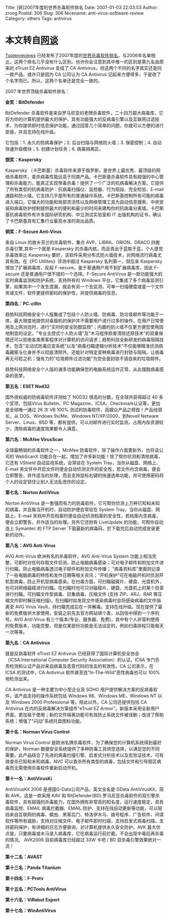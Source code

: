 Title: [转]2007年度的世界杀毒软件排名
Date: 2007-01-03 22:03:53
Author: zrong
Postid: 306
Slug: 306
Nicename: anti-virus-software-review
Category: others
Tags: antivirus

本文转自[网谈](http://www.wangtam.com/50226711/2007_aececeae_54355.php)  
=============================================

[Toptenreviews](http://toptenreviews.com/)
已经发布了2007年度的[世界杀毒软件排名](http://anti-virus-software-review.toptenreviews.com/)，与2006年名单相比，这两个排名几乎没有什么区别。也许你会注意到其中惟一的区别是第九名由原来的
eTrust EZ Antivirus 变成了 CA
Antivirus，但这两个不同的名字其实还是同一款产品，或许只是因为 CA
公司认为 CA Antivirus
记起来方便得多，于是改了个名字而已。所以，这两个名单还是完全一致的。

2007 年世界顶级杀毒软件排名：

**金奖：BitDefender**

BitDefender
杀毒软件是来自罗马尼亚的老牌杀毒软件，二十四万超大病毒库，它将为你的计算机提供最大的保护，具有功能强大的反病毒引擎以及互联网过滤技术，为你提供即时信息保护功能，通过回答几个简单的问题，你就可以方便的进行安装，并且支持在线升级。

它包括：1. 永久的防病毒保护；2. 后台扫描与网络防火墙；3. 保密控制；4.
自动快速升级模块；5. 创建计划任务；6. 病毒隔离区。

**银奖：Kaspersky**

Kaspersky
（卡巴斯基）杀毒软件来源于俄罗斯，是世界上最优秀、最顶级的网络杀毒软件，查杀病毒性能远高于同类产品。卡巴斯基杀毒软件具有超强的中心管理和杀毒能力，能真正实现带毒杀毒！提供了一个广泛的抗病毒解决方案。它提供了所有类型的抗病毒防护：抗病毒扫描仪、监控器、行为阻段、完全检验、E-mail
通路和防火墙。它支持几乎是所有的普通操作系统。卡巴斯基控制所有可能的病毒进入端口，它强大的功能和局部灵活性以及网络管理工具为自动信息搜索、中央安装和病毒防护控制提供最大的便利和最少的时间来建构你的抗病毒分离墙。卡巴斯基抗病毒软件有许多国际研究机构、中立测试实验室和
IT 出版机构的证书，确认了卡巴斯基具有汇集行业最高水准的突出品质。

<!--more-->  
**铜奖：F-Secure Anti-Virus**

来自 Linux 的故乡芬兰的杀毒软件，集合 AVP、LIBRA、ORION、DRACO
四套杀毒引擎,其中一个就是 Kaspersky
的杀毒内核，而且青出于蓝胜于蓝，个人感觉杀毒效率比 Kaspersky
要好，该软件采用分布式防火墙技术，对网络流行病毒尤其有效。在《PC
Utilites》评测中超过 Kaspersky 名列第一，但后来 Kaspersky
增加了扩展病毒库，反超 F-secure。鉴于普通用户用不到扩展病毒库，因此
F-secure 还是普通用户很不错的一个选择。F-Secure AntiVirus
是一款功能强大的实时病毒监测和防护系统，支持所有的 Windows
平台，它集成了多个病毒监测引擎，如果其中一个发生遗漏，就会有另一个去监测。可单一扫描硬盘或是一个文件夹或文件，软件更提供密码的保护性，并提供病毒的信息。

**第四名：PC-cillin**

趋势科技网络安全个人版集成了包括个人防火墙、防病毒、防垃圾邮件等功能于一体，最大限度地提供对桌面机的保护并不需要用户进行过多的操作。在用户日常使用及上网浏览时，进行"实时的安全防御监控"；内置的防火墙不仅更方便您使用因地制宜的设定，"专业主控式个人防火墙"及"木马程序损害清除还原技术"的双重保障还可以拒绝各类黑客程序对计算机的访问请求；趋势科技全新研发的病毒阻隔技术，包含"主动式防毒应变系统"以及"病毒扫瞄逻辑分析技术"不仅能够精准侦测病毒藏匿与化身并予以彻底清除外，还能针对特定变种病毒进行封锁与阻隔，让病毒再无可趁之机；强有力的"垃圾邮件过滤功能"为您全面封锁不请自来的垃圾邮件。

趋势科技网络安全个人版的诸多功能确保您的电脑系统运作正常，从此摆脱病毒感染的恶梦。

**第五名：ESET Nod32**

国外很权威的防病毒软件评测给了 NOD32 很高的分数，在全球共获得超过 40
多个奖项，包括Virus Bulletin、PC
Magazine、ICSA、Checkmark认证等，更加是全球唯一通过 26 次 VB 100%
测试的防毒软件，高据众产品之榜首！产品线很长，从 DOS、Windows
9x/Me、Windows NT/XP/2000，到Novell Netware Server、Linux、BSD
等，都有提供。可以对邮件进行实时监测，占用内存资源较少，清除病毒的速度效果都令人满意。

**第六名：McAfee VirusScan**

全球最畅销的杀毒软件之一，McAfee
防毒软件，除了操作介面更新外，也将该公司的 WebScanX
功能合在一起，增加了许多新功能！除了帮你侦测和清除病毒，它还有 VShield
自动监视系统，会常驻在 System Tray，当你从磁盘、网络上、E-mail
夹文件中开启文件时便会自动侦测文件的安全性，若文件内含病毒，便会立即警告，并作适当的处理，而且支持鼠标右键的快速选单功能，并可使用密码将个人的设定锁住让别人无法乱改你的设定。

**第七名：Norton AntiVirus**

Norton AntiVirus
是一套强而有力的防毒软件，它可帮你侦测上万种已知和未知的病毒，并且每当开机时，自动防护便会常驻在
System Tray，当你从磁盘、网路上、E-mail
夹档中开启档案时便会自动侦测档案的安全性，若档案内含病毒，便会立即警告，并作适当的处理。另外它还附有
LiveUpdate 的功能，可帮你自动连上 Symantec 的 FTP Server
下载最新的病毒码，於下载完后自动完成安装更新的动作。

**第八名：AVG Anti-Virus**

AVG Anti-Virus 欧洲有名的杀毒软件，AVG Anti-Virus System
功能上相当完整，可即时对任何存取文件侦测，防止电脑病毒感染；可对电子邮件和附加文件进行扫瞄，防止电脑病毒透过电子邮件和附加文件传播；
"病毒资料库"里面则记录了一些电脑病毒的特性和发作日期等相关资讯；"开机保护"可在电脑开机时侦测开机型病毒，防止开机型病毒感染。在扫毒方面，可扫瞄磁碟片、硬盘、光盘机外，也可对网络磁碟进行扫瞄。在扫瞄时也可只对磁碟片、硬盘、光盘机上的某个目录进行扫瞄。可扫瞄文件型病毒、巨集病毒、压缩文件
(支持 ZIP、ARJ、RAR
等压缩文件即时解压缩扫描)。在扫瞄时如发现文件感染病毒时会将感染病毒的文件隔离至
AVG Virus
VauIt，待扫瞄完成后在一并解毒。支持在线升级。现在提供了最新的免费版供大家使用，安装之前先去官方网站填个表，从回信中得到一个序列号。AVG
Anti-Virus
有三个版本(专业、服务器、免费)，其中有个人非营利使用的免费版本，功能完整，但是仅某部份功能是无法设定的，例如扫毒排程只能每天一次等等。

**第九名：CA Antivirus**

就是反病毒软件 eTrust EZ Antivirus
已经获得了国际计算机安全协会（ICSA:International Computer Security
Association）的认证。ICSA
专门负责检测和认证产品对来自病毒及恶意代码的攻击的有效性。CA
公司表示，在 ICSA 的测试中，CA Antivirus
软件甚至连"In-The-Wild"恶性病毒也可以 100% 地检测出来。

CA Antivirus 是一种主要为中小型企业及 SOHO
用户提供解决方案的反病毒软件。该产品支持的操作系统包括 Windows
98、Windows ME、Windows NT 以及 Windows 2000 Professional
等。除此以外，CA 公司还提供包括 CA Antivirus
在内的反病毒解决方案组件"eTrust EZ
Armor"。新版本采用全新用户界面，更加易于使用；新的文件隔离功能可有效防止系统文件被误删；改进了帮助系统；增强了"闪动"系统托盘图标功能。

**第十名：Norman Virus Control**

Norman Virus Control
是欧洲名牌杀毒软件，为了确保您的计算机系统得到最好的保护，Norman
数据安全系统提供了多种防毒工具供您选择，以满足您的不同需要。此产品结合了先进的病毒扫描引擎、启发式分析技术以及宏验证技术，可有效查杀已知和未知病毒。NVC
可以查杀所有类型的病毒，包括文件和引导扇区病毒而无需使用杀毒软件重新启动开机。

**第十一名：AntiVirusKi**

AntiVirusKit 2006 是德国G-Data公司产品，英文全名是 GData
AntiVirusKit，简称 AVK，这是一款采用 KAV 和 BitDefender(BD)
罗马尼亚杀毒软件的双引擎杀毒软件，具有超强的杀毒能力，在国外拥有非常高的知名度，运行速度稳定，具有病毒监控、EMAIL
病毒拦截器、EMAIL
防护、支持在线自动更新等功能，可以阻挡来自互联网的病毒、蠕虫、黑客后门、特洛伊木马、拨号程序、广告软件、间谍软件等所有威胁，支持对压缩文件、电子邮件即时扫描，支持启发式病毒扫描，支持密码保护，有详细的日志方便查询，对计算机提供永久安全防护。AVK
最大优点是，只要病毒或木马录入病毒库，它在病毒运行前拦截，不会出现中毒后再杀毒的情况。
AVK2006 目前病毒库已经超过 33W 卡吧 / BD 双杀毒引擎效果绝对一流！

**第十二名：AVAST**

**第十三名：Panda Titanium**

**第十四名：F-Protv**

**第十五名：PCTools AntiVirus**

**第十六名：ViRobot Expert**

**第十七名：WinAntiVirus**

